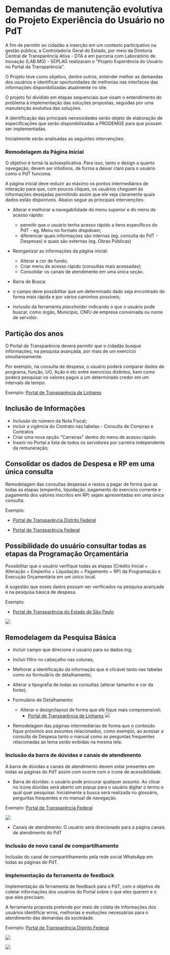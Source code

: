 # Demandas de manutenção evolutiva do Projeto Experiência do Usuário no PdT

A fim de permitir ao cidadão a inserção em um contexto participativo na gestão pública, a Controladoria Geral do Estado, por meio da Diretoria Central de Transparência Ativa - DTA e em parceria com Laboratório de Inovação (LAB.MG) - SEPLAG realizaram o "Projeto Experiência do Usuário no Portal da Transparência".

O Projeto teve como objetivo, dentre outros, entender melhor as demandas dos usuários e identificar oportunidades de melhorias nas interfaces das informações disponibilizadas atualmente no site.

O projeto foi dividido em etapas sequenciais que visam o entendimento do problema à implementação das soluções propostas, seguidas por uma manutenção evolutiva das soluções.

A identificação das principais necessidades serão objeto de elaboração de especificações que serão disponibilizadas a PRODEMGE para que possam ser implementadas.

Inicialmente serão analisadas as seguintes intervenções:

### Remodelagem da Página Inicial

O objetivo é torná-la autoexplicativa. Para isso, tanto o design a quanto navegação, devem ser intuitivos, de forma a deixar claro para o usuário como o PdT funciona.

A página inicial deve reduzir ao máximo os pontos intermediários de interação para que, com poucos cliques, os usuários cheguem às informações desejadas permitindo assim que ele veja claramente quais dados estão disponíveis. Abaixo segue as principais intervenções:

- Alterar e melhorar a navegabilidade do menu superior e do menu de acesso rápido:
  - permitir que o usuário tenha acesso rápido a itens específicos do PdT - eg. 	Menu no formato *dropdown*;
  - diferenciar quais informações são internas (eg. consulta do PdT - Despesas) e quais são externas (eg. Obras Públicas)


- Reorganizar as informações da página inicial:
  - Alterar a cor de fundo;
  - Criar menu de acesso rápido (consultas mais acessadas);
  - Consolidar os canais de atendimento em uma única seção.


- Barra de Busca:
 - o campo deve possibilitar que um determinado dado seja encontrado
 de forma mais rápida e por vários caminhos possíveis;
 - inclusão da ferramenta *placeholder* indicando o que o usuário pode buscar, como órgão, Município, CNPJ de empresa conveniada ou nome de servidor.


## Partição dos anos

O Portal de Transparência deverá permitir que o cidadão busque informações, na pesquisa avançada, por mais de um exercício simultaneamente.

Por exemplo, na consulta de despesa, o usuário poderá comparar dados de programa, função, UO, Ação e etc entre exercícios distintos, bem como poderá pesquisar os valores pagos a um determinado credor em um intervalo de tempo.

Exemplo: [Portal de Transparência de Linhares](https://linhares-es.portaltp.com.br/consultas/despesas/empenhos.aspx)


## Inclusão de Informações
 - Inclusão do número da Nota Fiscal;
 - incluir a vigência do Contrato nas tabelas - Consulta de Compras e Contratos
 - Criar uma nova opção "Carreiras" dentro do menu de acesso rápido
 - Inserir no Portal a lista de todos os servidores por carreira independente da remuneração;


## Consolidar os dados de Despesa e RP em uma única consulta

Remodelagem das consultas despesas e restos a pagar de forma que as todas as etapas (empenho, liquidação, pagamento do exercício corrente e pagamento dos valores inscritos em RP) sejam apresentadas em uma única consulta.

Exemplo:
- [Portal de Transparência Distrito Federal](http://www.transparencia.df.gov.br/#/despesas/acao)

- [Portal de Transparência Federal](http://www.portaltransparencia.gov.br/despesas/orgao?ordenarPor=orgaoSuperior&direcao=asc)

## Possibilidade do usuário consultar todas as etapas da Programação Orçamentária

Possibilitar que o usuário verifique todas as etapas (Crédito Inicial + Alteração + Empenho + Liquidação + Pagamento + RP) da Programação e Execução Orçamentária em um único local.

A sugestão que esses dados possam ser verificados na pesquisa avançada e na pesquisa básica de despesa.

Exemplo:
- [Portal de Transparência do Estado de São Paulo](https://www.fazenda.sp.gov.br/SigeoLei131/Paginas/FlexConsDespesa.aspx)

![](static/programa-execu-orcamentaria.png)

## Remodelagem da Pesquisa Básica

- Incluir campo que direcione o usuário para os dados.mg;
- Incluir filtro no cabeçalho nas colunas;
- Melhorar a identificação da informação que é clicável tanto nas tabelas como no formulário de detalhamento;
- Alterar a tipografia de todas as consultas (alterar tamanho e cor da fonte);
- Formulário de Detalhamento:
  - Alterar o design/layout de forma que ele fique mais compreensível;
    - [Portal de Transparência de Linhares](https://linhares-es.portaltp.com.br/consultas/detalhes/empenho.aspx?id=33964993)
![](static/formulario-detalhamento.png)


- Remodelagem das páginas intermediárias de forma que o conteúdo fique próximos aos assuntos relacionados, como exemplo, ao acessar a consulta de Despesa tanto o manual como as perguntas frequentes relacionadas ao tema serão exibidas na mesma tela.

### Inclusão da barra de dúvidas e canais de atendimento

A barra de dúvidas e canais de atendimento devem estar presentes em todas as páginas do PdT assim com ocorre com o ícone de acessibilidade.
 - Barra de dúvidas: o usuário pode procurar qualquer assunto.  Ao clicar no ícone dúvidas será aberto um popup para o usuário digitar o termo o qual quer pesquisar. Inicialmente a busca será realizada no glossário, perguntas frequentes e no manual de navegação.

Exemplo: [Portal de Transparência Federal](http://www.portaltransparencia.gov.br/despesas/orgao?ordenarPor=orgaoSuperior&direcao=asc)

![](static/barra-duvidas.png)

 - Canais de atendimento:	O usuário será direcionado para a página canais de atendimento do PdT

### Inclusão de novo canal de compartilhamento

Inclusão do canal de compartilhamento pela rede social WhatsApp em todas as páginas do PdT.

### Implementação da ferramenta de feedback

Implementação da ferramenta de feedback para o PdT, com o objetivo de coletar informações dos usuários do Portal sobre o que eles querem e o que eles precisam.

A ferramenta proposta pretende por meio de coleta de informações dos usuários identificar erros, melhorias e evoluções necessárias para o atendimento das demandas da sociedade.

Exemplo: [Portal de Transparência Distrito Federal](http://www.transparencia.df.gov.br/#/despesas/acao)

![](static/feedback1.png)

![](static/feedback2.png)
